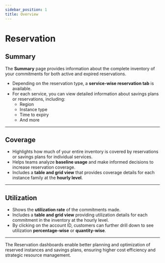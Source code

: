 ```yaml
---
sidebar_position: 1
title: Overview
---
```


# Reservation

## Summary

The **Summary** page provides information about the complete inventory of your commitments for both active and expired reservations.

- Depending on the reservation type, a **service-wise reservation tab** is available.
- For each service, you can view detailed information about savings plans or reservations, including:
  - Region
  - Instance type
  - Time to expiry
  - And more

---

## Coverage

- Highlights how much of your entire inventory is covered by reservations or savings plans for individual services.
- Helps teams analyze **baseline usage** and make informed decisions to increase reservation coverage.
- Includes a **table and grid view** that provides coverage details for each instance family at the **hourly level**.

---

## Utilization

- Shows the **utilization rate** of the commitments made.
- Includes a **table and grid view** providing utilization details for each commitment in the inventory at the hourly level.
- By clicking on the account ID, customers can further drill down to see utilization **percentage-wise** or **quantity-wise**.

---

The Reservation dashboards enable better planning and optimization of reserved instances and savings plans, ensuring higher cost efficiency and strategic resource management.
